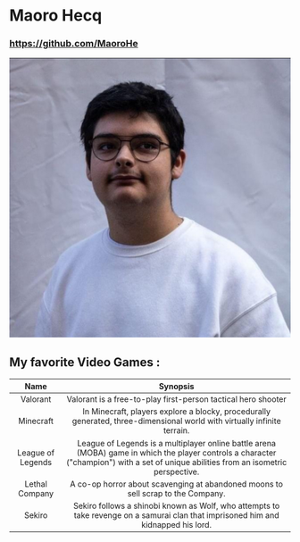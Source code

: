 # Maoro Hecq
### **https://github.com/MaoroHe**

![](IMG_0528.png "moi")

## My favorite Video Games :

|Name|Synopsis|
|:---:|:---:|
|Valorant|Valorant is a free-to-play first-person tactical hero shooter|
|Minecraft|In Minecraft, players explore a blocky, procedurally generated, three-dimensional world with virtually infinite terrain.|
|League of Legends|League of Legends is a multiplayer online battle arena (MOBA) game in which the player controls a character ("champion") with a set of unique abilities from an isometric perspective.|
|Lethal Company|A co-op horror about scavenging at abandoned moons to sell scrap to the Company.|
|Sekiro|Sekiro follows a shinobi known as Wolf, who attempts to take revenge on a samurai clan that imprisoned him and kidnapped his lord.|